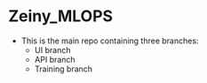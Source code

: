 # Zeiny_MLOPS
- This is the main repo containing three branches:
  - UI branch
  - API branch
  - Training branch
